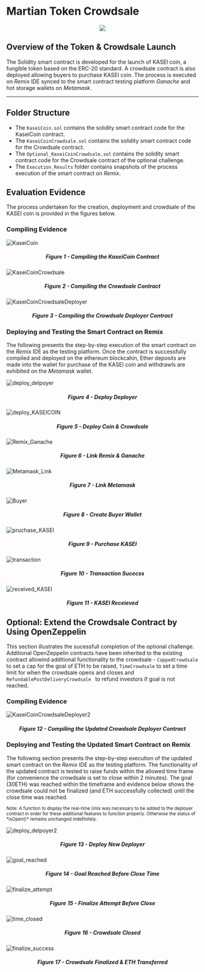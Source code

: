 # Martian Token Crowdsale
<center><img src="Images/application-image.png"/></center>


## **Overview of the Token & Crowdsale Launch**
The Solidity smart contract is developed for the launch of KASEI coin, a fungible token based on the ERC-20 standard. A crowdsale contract is also deployed allowing buyers to purchase KASEI coin. The process is executed on *Remix* IDE synced to the smart contract testing platform *Ganache* and hot storage wallets on *Metamask*.
****

## **Folder Structure**

* The `KaseiCoin.sol` contains the solidity smart contract code for the KaseiCoin contract.
* The `KaseiCoinCrowdsale.sol` contains the solidity smart contract code for the Crowdsale contract.
* The `Optional_KaseiCoinCrowdsale.sol` contains the solidity smart contract code for the Crowdsale contract of the optional challenge.
* The `Execution_Results` folder contains snapshots of the process execution of the smart contract on *Remix*.


## **Evaluation Evidence**

The process undertaken for the creation, deployment and crowdsale of the KASEI coin is provided in the figures below.

### Compiling Evidence

![KaseiCoin](Execution_Results/compile_KaseiCoin.png)

##### <center>Figure 1 - Compiling the KaseiCoin Contract


![KaseiCoinCrowdsale](Execution_Results/compile_KaseiCoinCrowdsale.png)

##### <center>Figure 2 - Compiling the Crowdsale Contract

![KaseiCoinCrowdsaleDeployer](Execution_Results/compile_KaseiCoinCrowdsaleDeployer.png)

##### <center>Figure 3 - Compiling the Crowdsale Deployer Contract


### Deploying and Testing the Smart Contract on Remix
The following presents the step-by-step execution of the smart contract on the *Remix* IDE as the testing platform. Once the contract is successfully compiled and deployed on the ethereum blockcahin, Ether deposits are made into the wallet for purchase of the KASEI coin and withdrawls are exhibited on the *Metamask* wallet.


![deploy_delpoyer](Execution_Results/deploy_deployer.png)

##### <center>Figure 4 - Deploy Deployer

![deploy_KASEICOIN](Execution_Results/deploy_KASEI_crowdsale.png)

##### <center>Figure 5 - Deploy Coin & Crowdsale

![Remix_Ganache](Execution_Results/connect_remix_ganache.png)



##### <center>Figure 6 - Link Remix & Ganache


![Metamask_Link](Execution_Results/connect_metamask.png)


##### <center>Figure 7 - Link Metamask


![Buyer](Execution_Results/buyer_wallet.PNG)

##### <center>Figure 8 - Create Buyer Wallet


![pruchase_KASEI](Execution_Results/purchase_KASEI.PNG)



##### <center>Figure 9 - Purchase KASEI


![transaction](Execution_Results/transaction_success.PNG)


##### <center>Figure 10 - Transaction Sucecss


![received_KASEI](Execution_Results/KASEI_recieved.PNG)

##### <center>Figure 11 - KASEI Receieved

## **Optional: Extend the Crowdsale Contract by Using OpenZeppelin**

This section illustrates the sucessfull completion of the optional challenge. Additional OpenZeppelin contracts have been inherited to the existing contract allowind additional functionality to the crowdsale - `CappedCrowdsale` to set a cap for the goal of ETH to be raised, `TimeCrowdsale` to set a time limit for when the crowdsale opens and closes and `RefundablePostDeliveryCrowdsale ` to refund investors if goal is not reached.

### Compiling Evidence

![KaseiCoinCrowdsaleDeployer2](Execution_Results/Optional_challenge/compile.png)

##### <center>Figure 12 - Compiling the Updated Crowdsale Deployer Contract


### Deploying and Testing the Updated Smart Contract on Remix
The following section presents the step-by-step execution of the updated smart contract on the *Remix* IDE as the testing platform. The functionality of the updated contract is tested to raise funds within the allowed time frame (for convenience the crowdsale is set to close within 2 minutes). The goal (30ETH) was reached within the timeframe and evidence below shows the crowdsale could not be finalized (and ETH successfully collected) until the close time was reached. 
<br>

<sup>
Note: A function to display the real-time Unix was necessary to be added to the deployer contract in order for these additional features to function properly. Otherwise the status of *isOpen()* remains unchanged indefinitely.</sup>
<br>



![deploy_delpoyer2](Execution_Results/Optional_challenge/deploy_deployer.png)

##### <center>Figure 13 - Deploy New Deployer

![goal_reached](Execution_Results/Optional_challenge/goal_reached_before_close.png)

##### <center>Figure 14 - Goal Reached Before Close Time

![finalize_attempt](Execution_Results/Optional_challenge/finalize_fail_before_close.PNG)

##### <center>Figure 15 - Finalize Attempt Before Close


![time_closed](Execution_Results/Optional_challenge/closed_before_finalize.PNG)

##### <center>Figure 16 - Crowdsale Closed

![finalize_success](Execution_Results/Optional_challenge/finalize_successful_ETH_transferred.PNG)

##### <center>Figure 17 - Crowdsale Finalized & ETH Transferred